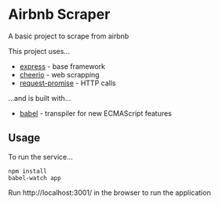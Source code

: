 # Airbnb Scraper

A basic project to scrape from airbnb

This project uses...

- [express](https://expressjs.com/) - base framework
- [cheerio](https://www.npmjs.com/package/cheerio) - web scrapping
- [request-promise](https://www.npmjs.com/package/request-promise) - HTTP calls

...and is built with...

- [babel](https://babeljs.io/) - transpiler for new ECMAScript features

## Usage

To run the service...

    npm install
    babel-watch app

Run http://localhost:3001/ in the browser to run the application

